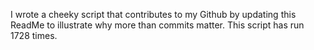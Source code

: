 I wrote a cheeky script that contributes to my Github by updating this ReadMe to illustrate why more than commits matter. This script has run 1728 times.